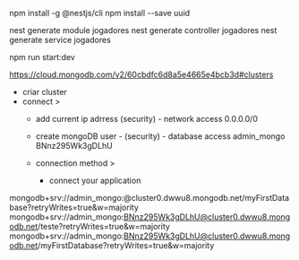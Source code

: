 npm install -g @nestjs/cli
npm install --save uuid

nest generate module jogadores
nest generate controller jogadores
nest generate service jogadores

npm run start:dev


https://cloud.mongodb.com/v2/60cbdfc6d8a5e4665e4bcb3d#clusters

- criar cluster
- connect > 
    - add current ip adrress (security) - network access
        0.0.0.0/0
    - create mongoDB user -  (security) - database access
        admin_mongo
        BNnz295Wk3gDLhU
        
    - connection method >
        - connect your application
        
mongodb+srv://admin_mongo:<password>@cluster0.dwwu8.mongodb.net/myFirstDatabase?retryWrites=true&w=majority
mongodb+srv://admin_mongo:BNnz295Wk3gDLhU@cluster0.dwwu8.mongodb.net/teste?retryWrites=true&w=majority
mongodb+srv://admin_mongo:BNnz295Wk3gDLhU@cluster0.dwwu8.mongodb.net/myFirstDatabase?retryWrites=true&w=majority

        

